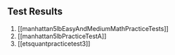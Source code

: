 ## Test Results

1) [[manhattan5lbEasyAndMediumMathPracticeTests]]
2) [[manhattan5lbPracticeTestA]]
3) [[etsquantpracticetest3]]


